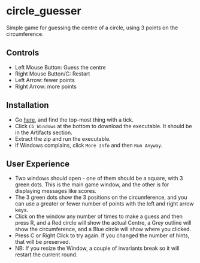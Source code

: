 # circle_guesser

Simple game for guessing the centre of a circle, using 3 points on the circumference.

## Controls
 - Left Mouse Button: Guess the centre
 - Right Mouse Button/C: Restart
 - Left Arrow: fewer points
 - Right Arrow: more points
 
## Installation
 - Go [here](https://github.com/Epacnoss/circle_guesser/actions/workflows/build.yml), and find the top-most thing with a tick.
 - Click `CG_Windows` at the bottom to download the executable. It should be in the Artifacts section.
 - Extract the zip and run the executable.
 - If Windows complains, click `More Info` and then `Run Anyway`.

## User Experience
 - Two windows should open - one of them should be a square, with 3 green dots. This is the main game window, and the other is for displaying messages like scores.
 - The 3 green dots show the 3 positions on the circumference, and you can use a greater or fewer number of points with the left and right arrow keys.
 - Click on the window any number of times to make a guess and then press R, and a Red circle will show the actual Centre, a Grey outline will show the circumference, and a Blue circle will show where you clicked.
 - Press C or Right Click to try again. If you changed the number of hints, that will be preserved.
 - NB: If you resize the Window, a couple of invariants break so it will restart the current round.
